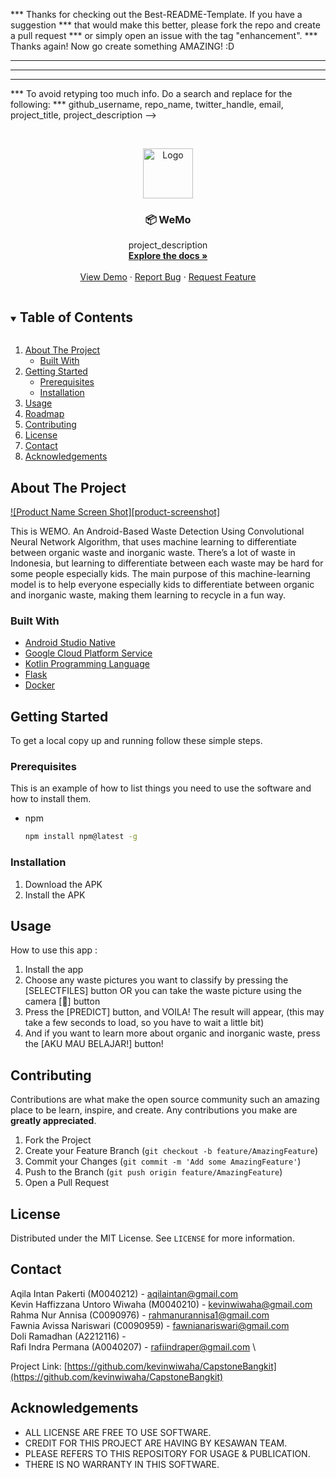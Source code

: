 <!-- <!-- vv -->
*** Thanks for checking out the Best-README-Template. If you have a suggestion
*** that would make this better, please fork the repo and create a pull request
*** or simply open an issue with the tag "enhancement".
*** Thanks again! Now go create something AMAZING! :D
***
***
***
*** To avoid retyping too much info. Do a search and replace for the following:
*** github_username, repo_name, twitter_handle, email, project_title, project_description
-->



<!-- PROJECT SHIELDS -->
<!--
*** I'm using markdown "reference style" links for readability.
*** Reference links are enclosed in brackets [ ] instead of parentheses ( ).
*** See the bottom of this document for the declaration of the reference variables
*** for contributors-url, forks-url, etc. This is an optional, concise syntax you may use.
*** https://www.markdownguide.org/basic-syntax/#reference-style-links
-->


<!-- PROJECT LOGO -->
<br />
<p align="center">
  <a href="https://github.com/github_username/repo_name">
    <img src="images/logo.png" alt="Logo" width="80" height="80">
  </a>

  <h3 align="center">📦 WeMo</h3>

  <p align="center">
    project_description
    <br />
    <a href="https://github.com/github_username/repo_name"><strong>Explore the docs »</strong></a>
    <br />
    <br />
    <a href="https://github.com/github_username/repo_name">View Demo</a>
    ·
    <a href="https://github.com/github_username/repo_name/issues">Report Bug</a>
    ·
    <a href="https://github.com/github_username/repo_name/issues">Request Feature</a>
  </p>
</p>



<!-- TABLE OF CONTENTS -->
<details open="open">
  <summary><h2 style="display: inline-block">Table of Contents</h2></summary>
  <ol>
    <li>
      <a href="#about-the-project">About The Project</a>
      <ul>
        <li><a href="#built-with">Built With</a></li>
      </ul>
    </li>
    <li>
      <a href="#getting-started">Getting Started</a>
      <ul>
        <li><a href="#prerequisites">Prerequisites</a></li>
        <li><a href="#installation">Installation</a></li>
      </ul>
    </li>
    <li><a href="#usage">Usage</a></li>
    <li><a href="#roadmap">Roadmap</a></li>
    <li><a href="#contributing">Contributing</a></li>
    <li><a href="#license">License</a></li>
    <li><a href="#contact">Contact</a></li>
    <li><a href="#acknowledgements">Acknowledgements</a></li>
  </ol>
</details>



<!-- ABOUT THE PROJECT -->
## About The Project

[![Product Name Screen Shot][product-screenshot]](https://example.com)

This is WEMO. An Android-Based Waste Detection Using Convolutional Neural Network Algorithm, that uses machine learning to differentiate between organic waste and inorganic waste. There’s a lot of waste in Indonesia, but learning to differentiate between each waste may be hard for some people especially kids. The main purpose of this machine-learning model is to help everyone especially kids to differentiate between organic and inorganic waste, making them learning to recycle in a fun way.


### Built With

* [Android Studio Native](https://developer.android.com/studio)
* [Google Cloud Platform Service](https://cloud.google.com/gcp)
* [Kotlin Programming Language](https://kotlinlang.org/)
* [Flask](https://flask.palletsprojects.com/en/2.0.x/)
* [Docker](https://www.docker.com/)



<!-- GETTING STARTED -->
## Getting Started

To get a local copy up and running follow these simple steps.

### Prerequisites

This is an example of how to list things you need to use the software and how to install them.
* npm
  ```sh
  npm install npm@latest -g
  ```

### Installation

1. Download the APK
2. Install the APK
<!-- 1. Clone the repo
   ```sh
   git clone https://github.com/github_username/repo_name.git
   ```
2. Install NPM packages
   ```sh
   npm install
   ``` -->



<!-- USAGE EXAMPLES -->
## Usage

How to use this app :
1.	Install the app
2.	Choose any waste pictures you want to classify by pressing the [SELECTFILES] button OR you can take the waste picture using the  camera [📸] button
3.	Press the [PREDICT] button, and VOILA! The result will appear, (this may take a few seconds to load, so you have to wait a little bit)
4.	And if you want to learn more about organic and inorganic waste, press the [AKU MAU BELAJAR!] button!

<!-- _For more examples, please refer to the [Documentation](https://example.com)_ -->



<!-- ROADMAP -->
<!-- ## Roadmap

See the [open issues](https://github.com/github_username/repo_name/issues) for a list of proposed features (and known issues). -->



<!-- CONTRIBUTING -->
## Contributing

Contributions are what make the open source community such an amazing place to be learn, inspire, and create. Any contributions you make are **greatly appreciated**.

1. Fork the Project
2. Create your Feature Branch (`git checkout -b feature/AmazingFeature`)
3. Commit your Changes (`git commit -m 'Add some AmazingFeature'`)
4. Push to the Branch (`git push origin feature/AmazingFeature`)
5. Open a Pull Request



<!-- LICENSE -->
## License

Distributed under the MIT License. See `LICENSE` for more information.



<!-- CONTACT -->
## Contact

Aqila Intan Pakerti (M0040212) - [aqilaintan@gmail.com](https://mail.google.com/mail/u/0/#inbox?compose=new) \
Kevin Haffizzana Untoro Wiwaha (M0040210) - [kevinwiwaha@gmail.com](https://mail.google.com/mail/u/0/#inbox?compose=new) \
Rahma Nur Annisa (C0090976) - [rahmanurannisa1@gmail.com](https://mail.google.com/mail/u/0/#inbox?compose=new) \
Fawnia Avissa Nariswari (C0090959) - [fawnianariswari@gmail.com](https://mail.google.com/mail/u/0/#inbox?compose=new) \
Doli Ramadhan (A2212116) - [](https://mail.google.com/mail/u/0/#inbox?compose=new) \
Rafi Indra Permana (A0040207) - [rafiindraper@gmail.com](https://mail.google.com/mail/u/0/#inbox?compose=new) \

Project Link: [https://github.com/kevinwiwaha/CapstoneBangkit](https://github.com/kevinwiwaha/CapstoneBangkit)



<!-- ACKNOWLEDGEMENTS -->
## Acknowledgements

* []() ALL LICENSE ARE FREE TO USE SOFTWARE.
* []() CREDIT FOR THIS PROJECT ARE HAVING BY KESAWAN TEAM.
* []() PLEASE REFERS TO THIS REPOSITORY FOR USAGE & PUBLICATION.
* []() THERE IS NO WARRANTY IN THIS SOFTWARE.





<!-- MARKDOWN LINKS & IMAGES -->
<!-- https://www.markdownguide.org/basic-syntax/#reference-style-links -->
[contributors-shield]: https://img.shields.io/github/contributors/github_username/repo.svg?style=for-the-badge
[contributors-url]: https://github.com/github_username/repo/graphs/contributors
[forks-shield]: https://img.shields.io/github/forks/github_username/repo.svg?style=for-the-badge
[forks-url]: https://github.com/github_username/repo/network/members
[stars-shield]: https://img.shields.io/github/stars/github_username/repo.svg?style=for-the-badge
[stars-url]: https://github.com/github_username/repo/stargazers
[issues-shield]: https://img.shields.io/github/issues/github_username/repo.svg?style=for-the-badge
[issues-url]: https://github.com/github_username/repo/issues
[license-shield]: https://img.shields.io/github/license/github_username/repo.svg?style=for-the-badge
[license-url]: https://github.com/github_username/repo/blob/master/LICENSE.txt
[linkedin-shield]: https://img.shields.io/badge/-LinkedIn-black.svg?style=for-the-badge&logo=linkedin&colorB=555
[linkedin-url]: https://linkedin.com/in/github_username
